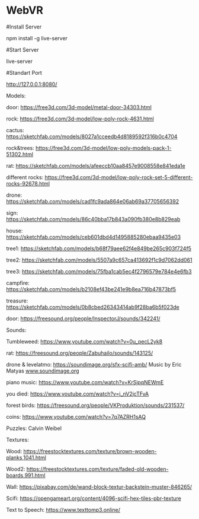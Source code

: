 # WebVR

#Install Server

npm install -g live-server

#Start Server

live-server

#Standart Port

http://127.0.0.1:8080/



Models:

door: https://free3d.com/3d-model/metal-door-34303.html

rock: https://free3d.com/3d-model/low-poly-rock-4631.html

cactus:  https://sketchfab.com/models/8027a1cceedb4d8189592f316b0c4704

rock&trees: https://free3d.com/3d-model/low-poly-models-pack-1-51302.html

rat: https://sketchfab.com/models/afeeccb10aa8457e9008558e841eda1e

different rocks: https://free3d.com/3d-model/low-poly-rock-set-5-different-rocks-92678.html

drone: https://sketchfab.com/models/cad1fc9ada864e06ab69a37705656392

sign: https://sketchfab.com/models/86c40bba17b843a090fb380e8b829eab

house: https://sketchfab.com/models/ceb601dbd4d1495885280ebaa9435e03

tree1: https://sketchfab.com/models/b68f79aee62f4e849be265c903f724f5

tree2: https://sketchfab.com/models/5507a9c657ca413692f1c9d7062dd061

tree3: https://sketchfab.com/models/75fba1cab5ec4f2796579e784e4e6fb3

campfire: https://sketchfab.com/models/b2108ef43be241e9b8ea716b47873bf5

treasure: https://sketchfab.com/models/0b8cbed26343414ab9f28ba6b5f023de

door: https://freesound.org/people/InspectorJ/sounds/342241/



Sounds:

Tumbleweed: https://www.youtube.com/watch?v=0u_pecL2yk8

rat: https://freesound.org/people/Zabuhailo/sounds/143125/

drone & levelatmo: https://soundimage.org/sfx-scifi-amb/	Music by Eric Matyas www.soundimage.org

piano music: https://www.youtube.com/watch?v=KrSjpqNEWmE

you died: https://www.youtube.com/watch?v=j_nV2jcTFvA

forest birds: https://freesound.org/people/VKProduktion/sounds/231537/

coins: https://www.youtube.com/watch?v=7q7AZRH1sAQ


Puzzles: Calvin Weibel



Textures:

Wood: https://freestocktextures.com/texture/brown-wooden-planks,1041.html

Wood2: https://freestocktextures.com/texture/faded-old-wooden-boards,991.html

Wall: https://pixabay.com/de/wand-block-textur-backstein-muster-846265/

Scifi: https://opengameart.org/content/4096-scifi-hex-tiles-pbr-texture



Text to Speech: https://www.texttomp3.online/
